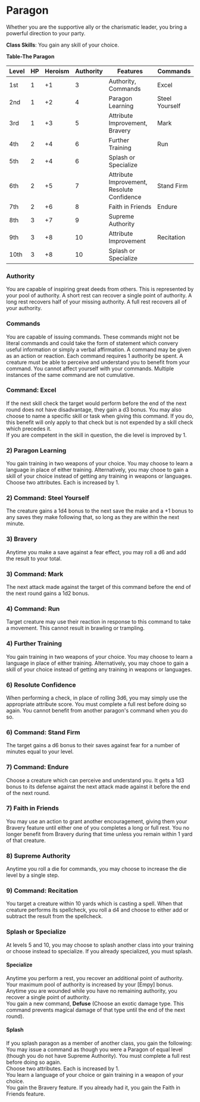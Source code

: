 # Paragon
Whether you are the supportive ally or the charismatic leader, you bring a powerful direction to your party.

**Class Skills**: You gain any skill of your choice.

**Table-The Paragon**

| Level | HP | Heroism  | Authority | Features                                          |    Commands    |
|-------|----|----------|-----------|---------------------------------------------------|----------------|
| 1st   | 1  |    +1    | 3         | Authority, Commands                               |      Excel     |
| 2nd   | 1  |    +2    | 4         | Paragon Learning                                  | Steel Yourself |
| 3rd   | 1  |    +3    | 5         | Attribute Improvement, Bravery                    |      Mark      |
| 4th   | 2  |    +4    | 6         | Further Training                                  |       Run      |
| 5th   | 2  |    +4    | 6         | Splash or Specialize                              |                |
| 6th   | 2  |    +5    | 7         | Attribute Improvement, Resolute Confidence        |   Stand Firm   |
| 7th   | 2  |    +6    | 8         | Faith in Friends                                  |     Endure     |
| 8th   | 3  |    +7    | 9         | Supreme Authority                                 |                |
| 9th   | 3  |    +8    | 10        | Attribute Improvement                             |   Recitation   |
| 10th  | 3  |    +8    | 10        | Splash or Specialize                              |                |


### Authority
You are capable of inspiring great deeds from others. This is represented by your pool of authority. A short rest can recover a single point of authority. A long rest recovers half of your missing authority. A full rest recovers all of your authority.

### Commands
You are capable of issuing commands. These commands might not be literal commands and could take the form of statement which convery useful information or simply a verbal affirmation. A command may be given as an action or reaction. Each command requires 1 authority be spent. A creature must be able to perceive and understand you to benefit from your command. You cannot affect yourself with your commands. Multiple instances of the same command are not cumulative.

### Command: Excel
If the next skill check the target would perform before the end of the next round does not have disadvantage, they gain a d3 bonus. You may also choose to name a specific skill or task when giving this command. If you do, this benefit will only apply to that check but is not expended by a skill check which precedes it.  
If you are competent in the skill in question, the die level is improved by 1.

### 2) Paragon Learning
You gain training in two weapons of your choice. You may choose to learn a language in place of either training. Alternatively, you may chooe to gain a skill of your choice instead of getting any training in weapons or languages.
Choose two attributes. Each is increased by 1.

### 2) Command: Steel Yourself
The creature gains a 1d4 bonus to the next save the make and a +1 bonus to any saves they make following that, so long as they are within the next minute.

### 3) Bravery
Anytime you make a save against a fear effect, you may roll a d6 and add the result to your total.

### 3) Command: Mark
The next attack made against the target of this command before the end of the next round gains a 1d2 bonus.

### 4) Command: Run
Target creature may use their reaction in response to this command to take a movement. This cannot result in brawling or trampling.

### 4) Further Training
You gain training in two weapons of your choice. You may choose to learn a language in place of either training. Alternatively, you may chooe to gain a skill of your choice instead of getting any training in weapons or languages.

### 6) Resolute Confidence
When performing a check, in place of rolling 3d6, you may simply use the appropriate attribute score. You must complete a full rest before doing so again. You cannot benefit from another paragon's command when you do so.

### 6) Command: Stand Firm
The target gains a d6 bonus to their saves against fear for a number of minutes equal to your level.

### 7) Command: Endure
Choose a creature which can perceive and understand you. It gets a 1d3 bonus to its defense against the next attack made against it before the end of the next round.

### 7) Faith in Friends
You may use an action to grant another encouragement, giving them your Bravery feature until either one of you completes a long or full rest. You no longer benefit from Bravery during that time unless you remain within 1 yard of that creature.

### 8) Supreme Authority
Anytime you roll a die for commands, you may choose to increase the die level by a single step.

### 9) Command: Recitation
You target a creature within 10 yards which is casting a spell. When that creature performs its spellcheck, you roll a d4 and choose to either add or subtract the result from the spellcheck.

### Splash or Specialize
At levels 5 and 10, you may choose to splash another class into your training or choose instead to specialize. If you already specialized, you must splash.

#### Specialize
Anytime you perform a rest, you recover an additional point of authority.
Your maximum pool of authority is increased by your [Empy] bonus.
Anytime you are wounded while you have no remaining authority, you recover a single point of authority.  
You gain a new command, **Defuse** (Choose an exotic damage type. This command prevents magical damage of that type until the end of the next round).

#### Splash
If you splash paragon as a member of another class, you gain the following:  
You may issue a command as though you were a Paragon of equal level (though you do not have Supreme Authority). You must complete a full rest before doing so again.  
Choose two attributes. Each is increased by 1.  
You learn a language of your choice or gain training in a weapon of your choice.  
You gain the Bravery feature. If you already had it, you gain the Faith in Friends feature.

[Paragon Notes]: # " If class doesn't feel strong enough, give it an additional hitpoint by speeding up hitpoint progression a little bit. "
